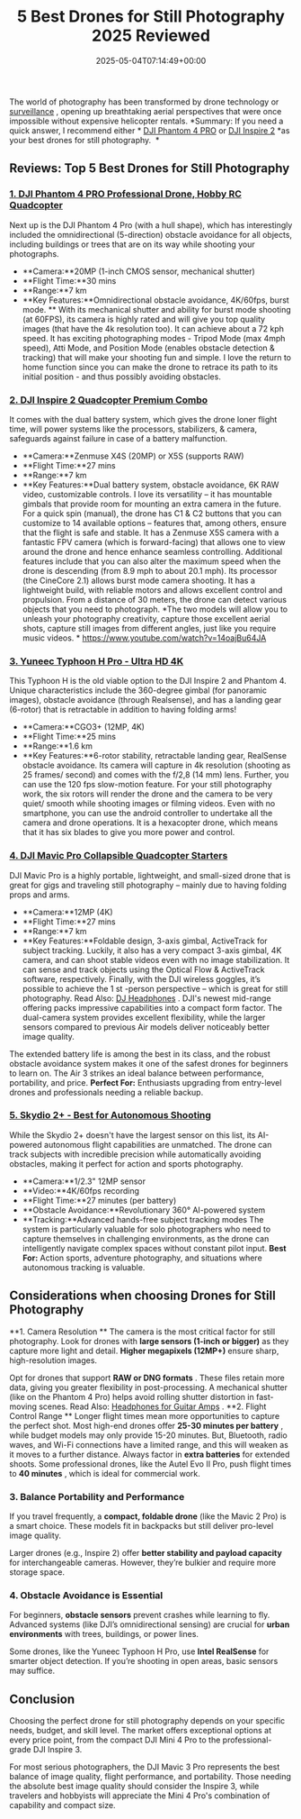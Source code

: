 ﻿---
layout: post
title: 5 Best Drones for Still Photography 2025 Reviewed
date: '2025-05-04T07:14:49+00:00'
categories:
- Cameras
- Product Reviews
tags: []
slug: /best-drones-for-still-photography/
lastmod: 2025-05-07T12:21:23+03:00
---

The world of photography has been transformed by drone technology or
[surveillance](https://www.brookings.edu/research/drones-and-aerial-surveillance-considerations-for-legislatures/)
, opening up breathtaking aerial perspectives that were once impossible without expensive helicopter rentals.
*Summary: If you need a quick answer, I recommend either *
[DJI Phantom 4 PRO](https://www.amazon.com/dp/B08RCHDW96/?tag=p-policy-20)
or
[DJI Inspire 2](https://www.amazon.com/dp/B06X9DS9PH/?tag=p-policy-20)
*as your best drones for still photography.  *
## Reviews: Top 5 Best Drones for Still Photography
### [1. DJI Phantom 4 PRO Professional Drone, Hobby RC Quadcopter](https://www.amazon.com/dp/B08RCHDW96/?tag=p-policy-20)
Next up is the DJI Phantom 4 Pro (with a hull shape), which has interestingly included the omnidirectional (5-direction) obstacle avoidance for all objects, including buildings or trees that are on its way while shooting your photographs.
- **Camera:**20MP (1-inch CMOS sensor, mechanical shutter)
- **Flight Time:**30 mins
- **Range:**7 km
- **Key Features:**Omnidirectional obstacle avoidance, 4K/60fps, burst mode.
**
With its mechanical shutter and ability for burst mode shooting (at 60FPS), its camera is highly rated and will give you top quality images (that have the 4k resolution too). It can achieve about a 72 kph speed.
It has exciting photographing modes - Tripod Mode (max 4mph speed), Atti Mode, and Position Mode (enables obstacle detection & tracking) that will make your shooting fun and simple. I love the return to home function since you can make the drone to retrace its path to its initial position - and thus possibly avoiding obstacles.
### [2. DJI Inspire 2 Quadcopter Premium Combo](https://www.amazon.com/dp/B06X9DS9PH/?tag=p-policy-20)
It comes with the dual battery system, which gives the drone loner flight time, will power systems like the processors, stabilizers, & camera, safeguards against failure in case of a battery malfunction.
- **Camera:**Zenmuse X4S (20MP) or X5S (supports RAW)
- **Flight Time:**27 mins
- **Range:**7 km
- **Key Features:**Dual battery system, obstacle avoidance, 6K RAW video, customizable controls.
I love its versatility – it has mountable gimbals that provide room for mounting an extra camera in the future. For a quick spin (manual), the drone has C1 & C2 buttons that you can customize to 14 available options – features that, among others, ensure that the flight is safe and stable.
It has a Zenmuse X5S camera with a fantastic FPV camera (which is forward-facing) that allows one to view around the drone and hence enhance seamless controlling. Additional features include that you can also alter the maximum speed when the drone is descending (from 8.9 mph to about 20.1 mph).
Its processor (the CineCore 2.1) allows burst mode camera shooting. It has a lightweight build, with reliable motors and allows excellent control and propulsion. From a distance of 30 meters, the drone can detect various objects that you need to photograph.
*The two models will allow you to unleash your photography creativity, capture those excellent aerial shots, capture still images from different angles, just like you require music videos. *
https://www.youtube.com/watch?v=14oajBu64JA
### [3. Yuneec Typhoon H Pro - Ultra HD 4K](https://www.amazon.com/dp/B01MQDQ7WR/?tag=p-policy-20)
This Typhoon H is the old viable option to the DJI Inspire 2 and Phantom 4. Unique characteristics include the 360-degree gimbal (for panoramic images), obstacle avoidance (through Realsense), and has a landing gear (6-rotor) that is retractable in addition to having folding arms!
- **Camera:**CGO3+ (12MP, 4K)
- **Flight Time:**25 mins
- **Range:**1.6 km
- **Key Features:**6-rotor stability, retractable landing gear, RealSense obstacle avoidance.
Its camera will capture in 4k resolution (shooting as 25 frames/ second) and comes with the f/2,8 (14 mm) lens. Further, you can use the 120 fps slow-motion feature.
For your still photography work, the six rotors will render the drone and the camera to be very quiet/ smooth while shooting images or filming videos.
Even with no smartphone, you can use the android controller to undertake all the camera and drone operations. It is a hexacopter drone, which means that it has six blades to give you more power and control.
### [4. DJI Mavic Pro Collapsible Quadcopter Starters](https://www.amazon.com/dp/B01M3NTMJR/?tag=p-policy-20)
DJI Mavic Pro is a highly portable, lightweight, and small-sized drone that is great for gigs and traveling still photography – mainly due to having folding props and arms.
- **Camera:**12MP (4K)
- **Flight Time:**27 mins
- **Range:**7 km
- **Key Features:**Foldable design, 3-axis gimbal, ActiveTrack for subject tracking.
Luckily, it also has a very compact 3-axis gimbal, 4K camera, and can shoot stable videos even with no image stabilization. It can sense and track objects using the Optical Flow & ActiveTrack software, respectively.
Finally, with the DJI wireless goggles, it’s possible to achieve the 1
st
-person perspective – which is great for still photography. Read Also:
[DJ Headphones](https://pestpolicy.com/best-dj-headphones/)
.
DJI's newest mid-range offering packs impressive capabilities into a compact form factor. The dual-camera system provides excellent flexibility, while the larger sensors compared to previous Air models deliver noticeably better image quality.

The extended battery life is among the best in its class, and the robust obstacle avoidance system makes it one of the safest drones for beginners to learn on. The Air 3 strikes an ideal balance between performance, portability, and price.
**Perfect For:**
Enthusiasts upgrading from entry-level drones and professionals needing a reliable backup.
### [5. Skydio 2+ - Best for Autonomous Shooting](https://www.amazon.com/dp/B01M3NTMJR/?tag=p-policy-20)
While the Skydio 2+ doesn't have the largest sensor on this list, its AI-powered autonomous flight capabilities are unmatched. The drone can track subjects with incredible precision while automatically avoiding obstacles, making it perfect for action and sports photography.
- **Camera:**1/2.3" 12MP sensor
- **Video:**4K/60fps recording
- **Flight Time:**27 minutes (per battery)
- **Obstacle Avoidance:**Revolutionary 360° AI-powered system
- **Tracking:**Advanced hands-free subject tracking modes
The system is particularly valuable for solo photographers who need to capture themselves in challenging environments, as the drone can intelligently navigate complex spaces without constant pilot input.
**Best For:**
Action sports, adventure photography, and situations where autonomous tracking is valuable.
## Considerations when choosing Drones for Still Photography
**1. Camera Resolution **
The camera is the most critical factor for still photography. Look for drones with
**large sensors (1-inch or bigger)**
as they capture more light and detail.
**Higher megapixels (12MP+)**
ensure sharp, high-resolution images.

Opt for drones that support
**RAW or DNG formats**
. These files retain more data, giving you greater flexibility in post-processing. A mechanical shutter (like on the Phantom 4 Pro) helps avoid rolling shutter distortion in fast-moving scenes.
Read Also:
[Headphones for Guitar Amps](https://pestpolicy.com/best-headphones-for-guitar-amps/)
.
**2. Flight Control Range **
Longer flight times mean more opportunities to capture the perfect shot. Most high-end drones offer
**25-30 minutes per battery**
, while budget models may only provide 15-20 minutes.
But, Bluetooth, radio waves, and Wi-Fi connections have a limited range, and this will weaken as it moves to a further distance.
Always factor in
**extra batteries**
for extended shoots. Some professional drones, like the Autel Evo II Pro, push flight times to
**40 minutes**
, which is ideal for commercial work.
### **3. Balance Portability and Performance**
If you travel frequently, a
**compact, foldable drone**
(like the Mavic 2 Pro) is a smart choice. These models fit in backpacks but still deliver pro-level image quality.

Larger drones (e.g., Inspire 2) offer
**better stability and payload capacity**
for interchangeable cameras. However, they’re bulkier and require more storage space.
### **4. Obstacle Avoidance is Essential**
For beginners,
**obstacle sensors**
prevent crashes while learning to fly. Advanced systems (like DJI’s omnidirectional sensing) are crucial for
**urban environments**
with trees, buildings, or power lines.

Some drones, like the Yuneec Typhoon H Pro, use
**Intel RealSense**
for smarter object detection. If you’re shooting in open areas, basic sensors may suffice.
## Conclusion
Choosing the perfect drone for still photography depends on your specific needs, budget, and skill level. The market offers exceptional options at every price point, from the compact DJI Mini 4 Pro to the professional-grade DJI Inspire 3.

For most serious photographers, the DJI Mavic 3 Pro represents the best balance of image quality, flight performance, and portability. Those needing the absolute best image quality should consider the Inspire 3, while travelers and hobbyists will appreciate the Mini 4 Pro's combination of capability and compact size.